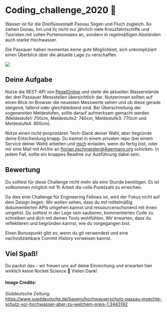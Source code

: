 # Coding_challenge_2020 🌊

Wasser ist für die Dreiflüssestadt Passau Segen und Fluch zugleich. So ziehen Donau, Inn und Ilz nicht nur jährlich viele Kreuzfahrtschiffe und Touristen mit vollen Portemonnaies an, sondern in regelmäßigen Abständen auch starke Hochwasser. 

Die Passauer haben momentan keine gute Möglichkeit, sich unkompliziert einen Überblick über die aktuelle Lage zu verschaffen.

![](https://www.sueddeutsche.de/image/sz.1.3444364?v=1507201446)

## Deine Aufgabe
Nutze die REST-API von [PegelOnline](https://www.pegelonline.wsv.de/webservice/guideRestapi) und stelle die aktuellen Wasserstände der drei Passauer Messstellen übersichtlich dar. Nutzerinnen sollten auf einen Blick im Browser die neuesten Messwerte sehen und ob diese gerade steigend, fallend oder gleichbleibend sind. Bei Überschreitung der sogenannten Meldestufen, sollte darauf aufmerksam gemacht werden (Meldestufe1: 700cm, Meldestufe2: 740cm, Meldestufe3: 770cm und Meldestufe4: 850cm).

Nutze einen nicht-proprietären Tech-Stack deiner Wahl, aber begründe deine Entscheidung knapp. Du kannst in einem privaten repo (bei einem Service deiner Wahl) arbeiten und [mich](https://github.com/zechmeister) einladen, wenn du fertig bist, oder mir eine Mail mit Archiv an florian.zechmeister@4germany.org schicken. In jedem Fall, sollte ein knappes Readme zur Ausführung dabei sein.

## Bewertung
Du solltest für diese Challenge nicht mehr als eine Stunde benötigen. Es ist vollkommen möglich mit 1h Arbeit die volle Punktzahl zu erreichen. 

Da dies eine Challenge für Engineering Fellows ist, wird der Fokus nicht auf dem Design liegen. Wir wollen sehen, dass du mit mittelmäßig dokumentierten APIs umgehen kannst und ressourcenschonend mit ihnen umgehst. Du solltest in der Lage sein sauberen, kommentierten Code zu schreiben und dich mit deinen Tools wohlfühlen. Wir erwarten, dass du reflektieren und begründen kannst, wie du vorgegangen bist. 

Einen Bonuspunkt gibt es, wenn du git verwendest und eine nachvollziehbare Commit History vorweisen kannst. 

## Viel Spaß!
Du packst das – wir freuen uns auf deine Einreichung und erwarten hier wirklich keine Rocket Science 🚀 Vielen Dank! 



#### Image Credits:
Süddeutsche Zeitung: https://www.sueddeutsche.de/bayern/hochwasserschutz-passau-moechte-schutz-vor-hochwasser-aber-zu-welchem-preis-1.3443192
